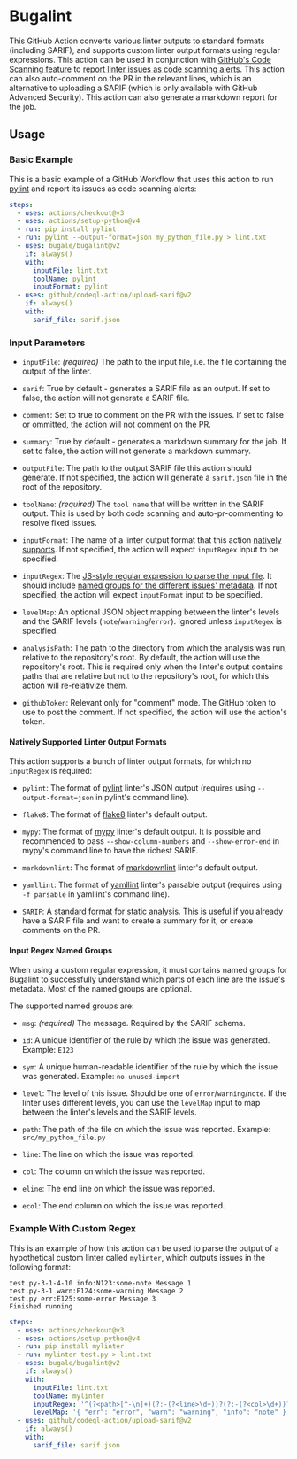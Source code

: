 # Bugalint

This GitHub Action converts various linter outputs to standard formats (including SARIF), and supports custom linter output formats using regular expressions.
This action can be used in conjunction with
[GitHub's Code Scanning feature](https://docs.github.com/en/github/finding-security-vulnerabilities-and-errors-in-your-code/about-code-scanning) to
[report linter issues as code scanning alerts](#basic-example).
This action can also auto-comment on the PR in the relevant lines, which is an alternative to uploading a SARIF (which is only available with GitHub Advanced Security).
This action can also generate a markdown report for the job.

## Usage

### Basic Example

This is a basic example of a GitHub Workflow that uses this action to run [pylint](https://github.com/pylint-dev/pylint) and report its issues as code scanning alerts:

```yaml
steps:
  - uses: actions/checkout@v3
  - uses: actions/setup-python@v4
  - run: pip install pylint
  - run: pylint --output-format=json my_python_file.py > lint.txt
  - uses: bugale/bugalint@v2
    if: always()
    with:
      inputFile: lint.txt
      toolName: pylint
      inputFormat: pylint
  - uses: github/codeql-action/upload-sarif@v2
    if: always()
    with:
      sarif_file: sarif.json
```

### Input Parameters

- `inputFile`: _(required)_ The path to the input file, i.e. the file containing the output of the linter.

- `sarif`: True by default - generates a SARIF file as an output. If set to false, the action will not generate a SARIF file.

- `comment`: Set to true to comment on the PR with the issues. If set to false or ommitted, the action will not comment on the PR.

- `summary`: True by default - generates a markdown summary for the job. If set to false, the action will not generate a markdown summary.

- `outputFile`: The path to the output SARIF file this action should generate. If not specified, the action will generate a `sarif.json` file in the root of
  the repository.

- `toolName`: _(required)_ The `tool name` that will be written in the SARIF output. This is used by both code scanning and auto-pr-commenting to resolve fixed
  issues.

- `inputFormat`: The name of a linter output format that this action [natively supports](#natively-supported-linter-output-formats). If not specified, the
  action will expect `inputRegex` input to be specified.

- `inputRegex`: The [JS-style regular expression to parse the input file](https://developer.mozilla.org/en-US/docs/Web/JavaScript/Guide/Regular_expressions).
  It should include [named groups for the different issues' metadata](#input-regex-named-groups). If not specified, the action will expect `inputFormat` input
  to be specified.

- `levelMap`: An optional JSON object mapping between the linter's levels and the SARIF levels (`note`/`warning`/`error`). Ignored unless `inputRegex` is
  specified.

- `analysisPath`: The path to the directory from which the analysis was run, relative to the repository's root. By default, the action will use the repository's
  root. This is required only when the linter's output contains paths that are relative but not to the repository's root, for which this action will
  re-relativize them.

- `githubToken`: Relevant only for "comment" mode. The GitHub token to use to post the comment. If not specified, the action will use the action's token.

#### Natively Supported Linter Output Formats

This action supports a bunch of linter output formats, for which no `inputRegex` is required:

- `pylint`: The format of [pylint](https://github.com/pylint-dev/pylint) linter's JSON output (requires using `--output-format=json` in pylint's command line).

- `flake8`: The format of [flake8](https://github.com/PyCQA/flake8) linter's default output.

- `mypy`: The format of [mypy](https://github.com/python/mypy) linter's default output. It is possible and recommended to pass `--show-column-numbers` and
  `--show-error-end` in mypy's command line to have the richest SARIF.

- `markdownlint`: The format of [markdownlint](https://github.com/markdownlint/markdownlint) linter's default output.

- `yamllint`: The format of [yamllint](https://yamllint.readthedocs.io/en/stable/) linter's parsable output (requires using `-f parsable` in yamllint's command
  line).

- `SARIF`: A [standard format for static analysis](https://sarifweb.azurewebsites.net/). This is useful if you already have a SARIF file and want to create a summary
  for it, or create comments on the PR.

#### Input Regex Named Groups

When using a custom regular expression, it must contains named groups for Bugalint to successfully understand which parts of each line are the issue's
metadata. Most of the named groups are optional.

The supported named groups are:

- `msg`: _(required)_ The message. Required by the SARIF schema.

- `id`: A unique identifier of the rule by which the issue was generated. Example: `E123`

- `sym`: A unique human-readable identifier of the rule by which the issue was generated. Example: `no-unused-import`

- `level`: The level of this issue. Should be one of `error`/`warning`/`note`. If the linter uses different levels, you can use the `levelMap` input to map
  between the linter's levels and the SARIF levels.

- `path`: The path of the file on which the issue was reported. Example: `src/my_python_file.py`

- `line`: The line on which the issue was reported.

- `col`: The column on which the issue was reported.

- `eline`: The end line on which the issue was reported.

- `ecol`: The end column on which the issue was reported.

### Example With Custom Regex

This is an example of how this action can be used to parse the output of a hypothetical custom linter called `mylinter`, which outputs issues in the following
format:

```text
test.py-3-1-4-10 info:N123:some-note Message 1
test.py-3-1 warn:E124:some-warning Message 2
test.py err:E125:some-error Message 3
Finished running
```

```yaml
steps:
  - uses: actions/checkout@v3
  - uses: actions/setup-python@v4
  - run: pip install mylinter
  - run: mylinter test.py > lint.txt
  - uses: bugale/bugalint@v2
    if: always()
    with:
      inputFile: lint.txt
      toolName: mylinter
      inputRegex: '^(?<path>[^-\n]+)(?:-(?<line>\d+))?(?:-(?<col>\d+))?(?:-(?<eline>\d+))?(?:-(?<ecol>\d+))? (?<level>[^:\s]+):(?<id>[^:\s]+):(?<sym>[^:\s]+) (?<msg>.+)$'
      levelMap: '{ "err": "error", "warn": "warning", "info": "note" }'
  - uses: github/codeql-action/upload-sarif@v2
    if: always()
    with:
      sarif_file: sarif.json
```
